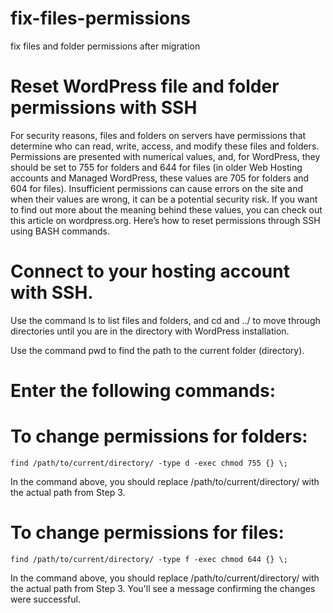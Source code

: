 # fix-files-permissions
fix files and folder permissions after migration 


# Reset WordPress file and folder permissions with SSH
For security reasons, files and folders on servers have permissions that determine who can read, write, access, and modify these files and folders. Permissions are presented with numerical values, and, for WordPress, they should be set to 755 for folders and 644 for files (in older Web Hosting accounts and Managed WordPress, these values are 705 for folders and 604 for files). Insufficient permissions can cause errors on the site and when their values are wrong, it can be a potential security risk. If you want to find out more about the meaning behind these values, you can check out this article on wordpress.org. Here’s how to reset permissions through SSH using BASH commands.

# Connect to your hosting account with SSH.
Use the command ls to list files and folders, and cd and ../ to move through directories until you are in the directory with WordPress installation.

Use the command pwd to find the path to the current folder (directory).

# Enter the following commands:

# To change permissions for folders:

`find /path/to/current/directory/ -type d -exec chmod 755 {} \;`

In the command above, you should replace /path/to/current/directory/ with the actual path from Step 3.

# To change permissions for files:

`find /path/to/current/directory/ -type f -exec chmod 644 {} \;`

In the command above, you should replace /path/to/current/directory/ with the actual path from Step 3.
You'll see a message confirming the changes were successful.

